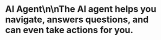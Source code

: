 # AI Agent\n\nThe AI agent helps you navigate, answers questions, and can even take actions for you.
